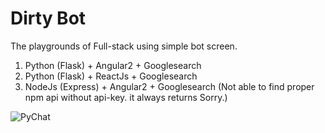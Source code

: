 # Dirty Bot
The playgrounds of Full-stack using simple bot screen.

1) Python (Flask) + Angular2 + Googlesearch
2) Python (Flask) + ReactJs + Googlesearch
3) NodeJs (Express) + Angular2 + Googlesearch (Not able to find proper npm api without api-key. it always returns Sorry.)

![PyChat](https://user-images.githubusercontent.com/13846660/72617859-3ddfe500-397d-11ea-84d3-590d46fa4864.gif)
